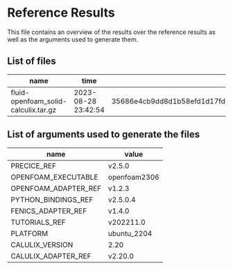 <!---
This File has been generated by the generate_reference_results.py and should not be modified manually
-->

# Reference Results

This file contains an overview of the results over the reference results as well as the arguments used to generate them.

## List of files

| name | time | sha256 |
|------|------|-------|
| fluid-openfoam_solid-calculix.tar.gz | 2023-08-28 23:42:54 | 35686e4cb9dd8d1b58efd1d17fd63db4dba75fa9b650b2ec9bceca1a71951c04 |

## List of arguments used to generate the files

| name | value |
|------|------|
| PRECICE_REF | v2.5.0 |
| OPENFOAM_EXECUTABLE | openfoam2306 |
| OPENFOAM_ADAPTER_REF | v1.2.3 |
| PYTHON_BINDINGS_REF | v2.5.0.4 |
| FENICS_ADAPTER_REF | v1.4.0 |
| TUTORIALS_REF | v202211.0 |
| PLATFORM | ubuntu_2204 |
| CALULIX_VERSION | 2.20 |
| CALULIX_ADAPTER_REF | v2.20.0 |
